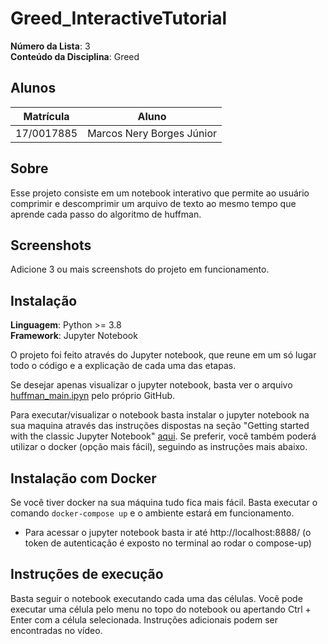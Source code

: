 # Greed_InteractiveTutorial

**Número da Lista**: 3<br>
**Conteúdo da Disciplina**: Greed<br>

## Alunos
|Matrícula | Aluno |
| -- | -- |
| 17/0017885  |  Marcos Nery Borges Júnior |

## Sobre 
Esse projeto consiste em um notebook interativo que permite ao usuário comprimir e descomprimir um arquivo de texto ao mesmo tempo que aprende cada passo do algoritmo de huffman.

## Screenshots
Adicione 3 ou mais screenshots do projeto em funcionamento.

## Instalação 
**Linguagem**: Python >= 3.8<br>
**Framework**: Jupyter Notebook<br>

O projeto foi feito através do Jupyter notebook, que reune em um só lugar todo o código e a explicação de cada uma das etapas. 

Se desejar apenas visualizar o jupyter notebook, basta ver o arquivo [huffman_main.ipyn](https://github.com/projeto-de-algoritmos/Greed_HuffmanFileCompress/blob/master/huffman_main.ipynb) pelo próprio GitHub.

Para executar/visualizar o notebook basta instalar o jupyter notebook na sua maquina através das instruções dispostas na seção "Getting started with the classic Jupyter Notebook" [aqui](https://jupyter.org/install). Se preferir, você também poderá utilizar o docker (opção mais fácil), seguindo as instruções mais abaixo.


## Instalação com Docker

Se você tiver docker na sua máquina tudo fica mais fácil. Basta executar o comando `docker-compose up` e o ambiente estará em funcionamento.
  
  * Para acessar o jupyter notebook basta ir até http://localhost:8888/ (o token de autenticação é exposto no terminal ao rodar o compose-up)
  
  
 ## Instruções de execução
 
 Basta seguir o notebook executando cada uma das células. Você pode executar uma célula pelo menu no topo do notebook ou apertando Ctrl + Enter com a célula selecionada.
 Instruções adicionais podem ser encontradas no vídeo.




